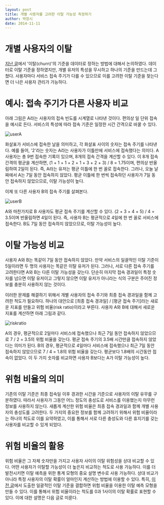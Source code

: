 ```yaml
---
layout: post
title: 개별 사용자를 고려한 이탈 가능성 측정하기
author: 박장시
date: 2014-11-11
---
```


# 개별 사용자의 이탈

[지난 글](http://www.boxnwhis.kr/2014/09/15/make_a_criterion_for_churn.html)에서 '이탈(churn)'의 기준을 데이터로 정하는 방법에 대해서 논의하였다. 데이터로 이탈 기준을 정하였지만, 개별 유저의 특성을 무시하고 하나의 기준을 만드는데 그쳤다. 사용자마다 서비스 접속 주기가 다를 수 있으므로 이를 고려한 이탈 기준을 찾는다면 더 나은 사용자 관리가 가능하다.

# 예시: 접속 주기가 다른 사용자 비교

아래 그림은 A라는 사용자의 접속 빈도를 시계열로 나타낸 것이다. 편의상 일 단위 접속을 예시로 든다. 서비스의 특성에 따라 접속 기준은 일정한 시간 간격으로 바꿀 수 있다.

![userA](/img/posts/2014-11-11/measure_churn_for_individual_users/userA.jpg)

화살표가 서비스에 접속한 날을 의미하고, 각 화살표 사이의 숫자는 접속 주기를 나타낸다. 예를 들어, '2'라는 숫자는 A라는 사용자가 이틀만에 서비스에 접속했다는 의미다. A 사용자는 총 9번 접속한 기록이 있으며, 8개의 접속 간격을 계산할 수 있다. 이 8개 접속 간격의 평균을 계산하면, (1 + 1 + 1 + 2 + 1 + 3 + 2 + 3) / 8 = 1.75이며, 편의상 반올림하여 2일이 된다. 즉, A라는 유저는 평균 이틀에 한 번 꼴로 접속한다. 그러나, 오늘 날짜에서 A는 7일 동안 접속하지 않았다. 평균 이틀에 한 번씩 접속하던 사용자가 7일 동안 접속하지 않았으므로, 이탈 가능성이 높다.

이제 또 다른 사용자 B의 접속 주기를 살펴본다.

![userB](/img/posts/2014-11-11/measure_churn_for_individual_users/userB.jpg)

A와 마찬가지로 B 사용자도 평균 접속 주기를 계산할 수 있다. (2 + 3 + 4 + 5) / 4 = 3.5이며 반올림하면 4일이 된다. 즉, 사용자 B는 평균적으로 4일에 한 번 꼴로 서비스에 접속한다. B도 7일 동안 접속하지 않았으므로, 이탈 가능성이 높다.

# 이탈 가능성 비교

사용자 A와 B는 똑같이 7일 동안 접속하지 않았다. 만약 서비스의 일괄적인 이탈 기준이 5일이라면 두 명의 사용자는 똑같은 이탈 유저가 된다. 그러나, 서로 다른 접속 주기를 고려한다면 A와 B는 다른 이탈 가능성을 갖는다. 단순히 마지막 접속 경과일이 특정 숫자를 넘으면 이탈 유저이고 그렇지 않으면 이탈 유저가 아니라는 식의 구분은 주어진 정보를 충분히 사용하지 않는 것이다.

이러한 문제를 해결하기 위해서 개별 사용자의 접속 주기와 최종 접속 경과일을 함께 고려한 척도가 필요하다. 하나의 대안으로 [최종 접속 경과일] / [평균 접속 주기]라는 새로운 지표를 만들고 위험 비율(risk ratio)이라고 부른다. 사용자 A와 B에 대해서 새로운 지표를 계산하면 아래 그림과 같다.

![riskratio](/img/posts/2014-11-11/measure_churn_for_individual_users/riskratio.jpg)

A의 경우, 평균적으로 2일마다 서비스에 접속했으나 최근 7일 동안 접속하지 않았으므로 7 / 2 = 3.5의 위험 비율을 갖는다. 평균 접속 주기의 3.5배 시간만큼 접속하지 않았다는 의미가 된다. B의 경우, 평균적으로 4일마다 서비스에 접속했으나 최근 7일 동안 접속하지 않았으므로 7 / 4 = 1.8의 위험 비율을 갖는다. 평균보다 1.8배의 시간동안 접속이 없었다. 이 두 가지 숫자를 비교하면 사용자 B보다는 A가 이탈 가능성이 높다.

# 위험 비율의 의미

기존의 이탈 기준은 최종 접속일 이후 경과한 시간을 기준으로 사용자의 이탈 유무를 구분하였다. 따라서 사용자가 그동안 어느 정도의 충성도로 서비스를 이용했는지 아무런 정보를 사용하지 않는다. 새롭게 계산한 위험 비율은 최종 접속 경과일과 함께 개별 사용자의 충성도를 고려한다. 두 가지의 중요한 정보를 함께 고려하기 위해서 위험 비율이라는 하나의 척도로 이를 요약하였고, 이를 통해서 서로 다른 충성도와 다른 휴지기를 갖는 사용자를 비교할 수 있게 되었다.

# 위험 비율의 활용

위험 비율은 그 자체 숫자만을 가지고 사용자 사이의 이탈 위험성을 상대 비교할 수 있다. 어떤 사용자가 이탈할 가능성이 더 높은지 비교하는 척도로 사용 가능하다. 이를 더 발전시키면 이탈 예측을 위한 통계 모형의 중요 설명 변수로 사용 가능하다. 상대 비교가 아니라 특정 사용자의 이탈 확률이 얼마인지 계산하는 방법에 이용할 수 있다. 특히, [이전 글](http://www.boxnwhis.kr/2014/09/15/make_a_criterion_for_churn.html)에서 도출한 일괄적인 이탈 기준을 결합하면 위험 비율을 이용한 이탈 예측 모형을 만들 수 있다. 이를 통해서 위험 비율이라는 척도를 0과 1사이의 이탈 확률로 표현할 수 있다. 이에 대한 설명은 다음 글로 미룬다.